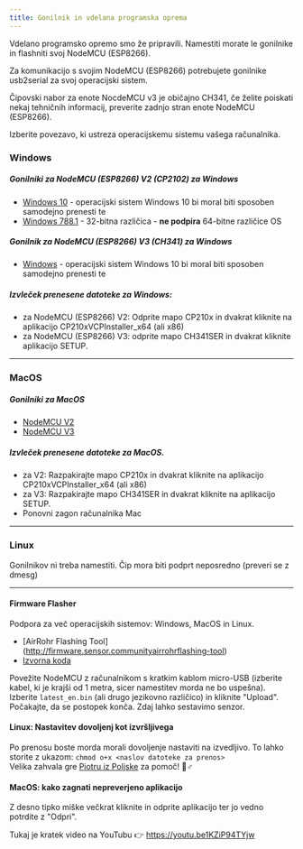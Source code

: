 ```yaml
---
title: Gonilnik in vdelana programska oprema
---
```


Vdelano programsko opremo smo že pripravili. Namestiti morate le gonilnike in flashniti svoj NodeMCU (ESP8266).

Za komunikacijo s svojim NodeMCU (ESP8266) potrebujete gonilnike usb2serial za svoj operacijski sistem.

Čipovski nabor za enote NocdeMCU v3 je običajno CH341, če želite poiskati nekaj tehničnih informacij, preverite zadnjo stran enote NodeMCU (ESP8266).

Izberite povezavo, ki ustreza operacijskemu sistemu vašega računalnika.

### Windows

##### Gonilniki za NodeMCU (ESP8266) V2 (CP2102) za Windows
* [Windows 10](https://www.silabs.comdocumentspublicsoftwareCP210x_Universal_Windows_Driver.zip) - operacijski sistem Windows 10 bi moral biti sposoben samodejno prenesti te
* [Windows 788.1](https://www.silabs.comdocumentspublicsoftwareCP210x_Windows_Drivers.zip) - 32-bitna različica - **ne podpira** 64-bitne različice OS

##### Gonilnik za NodeMCU (ESP8266) V3 (CH341) za Windows
* [Windows](http://www.wch.cndownloadsfile5.html) - operacijski sistem Windows 10 bi moral biti sposoben samodejno prenesti te

##### Izvleček prenesene datoteke za Windows:
* za NodeMCU (ESP8266) V2: Odprite mapo CP210x in dvakrat kliknite na aplikacijo CP210xVCPInstaller_x64 (ali x86)
* za NodeMCU (ESP8266) V3: odprite mapo CH341SER in dvakrat kliknite aplikacijo SETUP.

---

### MacOS

##### Gonilniki za MacOS
* [NodeMCU V2](https://www.silabs.comdocumentspublicsoftwareMac_OSX_VCP_Driver.zip )
* [NodeMCU V3](http://www.wch.cndownloadsfile178.html)

##### Izvleček prenesene datoteke za MacOS.
* za V2: Razpakirajte mapo CP210x in dvakrat kliknite na aplikacijo CP210xVCPInstaller_x64 (ali x86)
* za V3: Razpakirajte mapo CH341SER in dvakrat kliknite na aplikacijo SETUP.
* Ponovni zagon računalnika Mac

---

### Linux
Gonilnikov ni treba namestiti. Čip mora biti podprt neposredno (preveri se z dmesg)

---
#### Firmware Flasher
Podpora za več operacijskih sistemov: Windows, MacOS in Linux.

* [AirRohr Flashing Tool] (http://firmware.sensor.communityairrohrflashing-tool)
* [Izvorna koda](https://github.comopendata-stuttgartairrohr-firmware-flasher)

Povežite NodeMCU z računalnikom s kratkim kablom micro-USB (izberite kabel, ki je krajši od 1 metra, sicer namestitev morda ne bo uspešna). Izberite `latest_en.bin` (ali drugo jezikovno različico) in kliknite "Upload".
Počakajte, da se postopek konča. Zdaj lahko sestavimo senzor.

#### Linux: Nastavitev dovoljenj kot izvršljivega
Po prenosu boste morda morali dovoljenje nastaviti na izvedljivo. To lahko storite z ukazom: `chmod o+x <naslov datoteke za prenos>`
<br>
Velika zahvala gre [Piotru iz Poljske](https://dropbox.inf.re) za pomoč! 🙋♂️

#### MacOS: kako zagnati nepreverjeno aplikacijo
Z desno tipko miške večkrat kliknite in odprite aplikacijo ter jo vedno potrdite z "Odpri".

Tukaj je kratek video na YouTubu 👉 https://youtu.be1KZiP94TYjw




